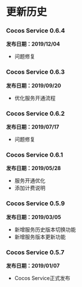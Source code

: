 # 更新历史
### Cocos Service 0.6.4
**发布日期：2019/12/04**
- 问题修复

### Cocos Service 0.6.3
**发布日期：2019/09/20**
- 优化服务开通流程

### Cocos Service 0.6.2
**发布日期：2019/07/17**
- 问题修复
        
### Cocos Service 0.6.1
**发布日期：2019/05/28**
- 服务开通优化
- 添加计费说明

### Cocos Service 0.5.9
**发布日期：2019/03/05**
- 新增服务历史版本切换功能
- 新增服务版本更新功能

### Cocos Service 0.5.7
**发布日期：2019/01/07**
- Cocos Service正式发布

